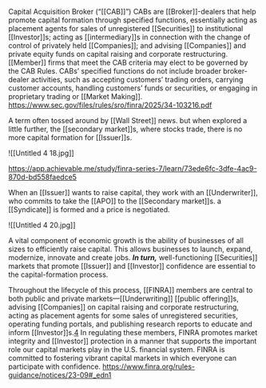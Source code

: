 Capital Acquisition Broker (“[[CAB]]”)
CABs are [[Broker]]-dealers that help promote capital formation through specified functions, essentially acting as placement agents for sales of unregistered [[Securities]] to institutional [[Investor]]s; acting as [[intermediary]]s in connection with the change of control of privately held [[Companies]]; and advising [[Companies]] and private equity funds on capital raising and corporate restructuring. [[Member]] firms that meet the CAB criteria may elect to be governed by the CAB Rules. CABs’ specified functions do not include broader broker-dealer activities, such as accepting customers’ trading orders, carrying customer accounts, handling customers’ funds or securities, or engaging in proprietary trading or [[Market Making]].
https://www.sec.gov/files/rules/sro/finra/2025/34-103216.pdf


A term often tossed around by [[Wall Street]] news. but when explored a little further, the [[secondary market]]s, where stocks trade, there is no more capital formation for [[Issuer]]s.

![[Untitled 4 18.jpg]]

https://app.achievable.me/study/finra-series-7/learn/73ede6fc-3dfe-4ac9-870d-bd558faedce5

When an [[Issuer]] wants to raise capital, they work with an [[Underwriter]], who commits to take the [[APO]] to the [[Secondary market]]s. a [[Syndicate]] is formed and a price is negotiated.

![[Untitled 4 20.jpg]]

A vital component of economic growth is the ability of businesses of all sizes to efficiently raise capital. This allows businesses to launch, expand, modernize, innovate and create jobs. ***In turn,*** well-functioning [[Securities]] markets that promote [[Issuer]] and [[Investor]] confidence are essential to the capital-formation process.

Throughout the lifecycle of this process, [[FINRA]] members are central to both public and private markets—[[Underwriting]] [[public offering]]s, advising [[Companies]] on capital raising and corporate restructuring, acting as placement agents for some sales of unregistered securities, operating funding portals, and publishing research reports to educate and inform [[Investor]]s.[4](https://www.finra.org/rules-guidance/notices/23-09#_edn4) In regulating these members, FINRA promotes market integrity and [[Investor]] protection in a manner that supports the important role our capital markets play in the U.S. financial system. FINRA is committed to fostering vibrant capital markets in which everyone can participate with confidence.
https://www.finra.org/rules-guidance/notices/23-09#_edn1